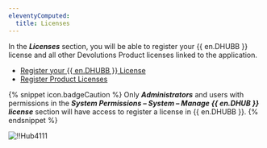 ```yaml
---
eleventyComputed:
  title: Licenses
---
```

In the ***Licenses*** section, you will be able to register your {{ en.DHUBB }} license and all other Devolutions Product licenses linked to the application.

* [Register your {{ en.DHUBB }} License](/hub/web-interface/administration/management/licenses/register-hub-business-license/)
* [Register Product Licenses](/hub/web-interface/administration/management/licenses/register-product-licenses/)

{% snippet icon.badgeCaution %}
Only ***Administrators*** and users with permissions in the ***System Permissions – System – Manage {{ en.DHUB }} license*** section will have access to register a license in {{ en.DHUBB }}.
{% endsnippet %}

![!!Hub4111](https://cdnweb.devolutions.net/docs/en/hub/Hub4111.png)
